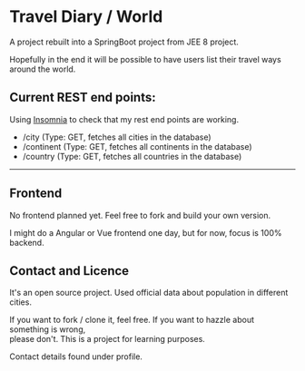 # Travel Diary / World

A project rebuilt into a SpringBoot project from JEE 8 project.

Hopefully in the end it will be possible to have users list their travel ways around the world.

## Current REST end points:

Using [Insomnia](https://insomnia.rest/ "Insomnia Rest Client") to check that my rest end points are working.

* /city  (Type: GET, fetches all cities in the database)
* /continent (Type: GET, fetches all continents in the database)
* /country (Type: GET, fetches all countries in the database)

---

## Frontend

No frontend planned yet. Feel free to fork and build your own version.

I might do a Angular or Vue frontend one day, but for now, focus is 100% backend.

## Contact and Licence

It's an open source project. Used official data about population in different cities.

If you want to fork / clone it, feel free. If you want to hazzle about something is wrong,<br>
please don't. This is a project for learning purposes.

Contact details found under profile. 